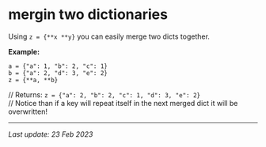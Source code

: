 # mergin two dictionaries 

Using `z = {**x **y}` you can easily merge two dicts together. 

__Example:__

```
a = {"a": 1, "b": 2, "c": 1}
b = {"a": 2, "d": 3, "e": 2}
z = {**a, **b}
```
// Returns:
``` z = {"a": 2, "b": 2, "c": 1, "d": 3, "e": 2} ```\
// Notice than if a key will repeat itself in the next merged dict it will be overwritten!

---
_Last update: 23 Feb 2023_ 